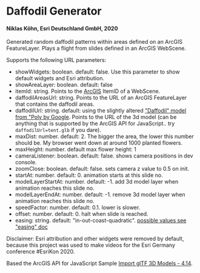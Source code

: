 # Daffodil Generator
#### Niklas Köhn, Esri Deutschland GmbH, 2020

Generated random daffodil patterns within areas defined on an ArcGIS FeatureLayer. Plays a flight from slides defined in an ArcGIS WebScene.

Supports the following URL parameters:
* showWidgets: boolean. default: false. Use this parameter to show default widgets and Esri attribution.
* showAreaLayer: boolean. default: false
* itemId: string. Points to the [ArcGIS](http://www.arcgis.com) ItemID of a WebScene.
* daffodilAreasUrl: string. Points to the URL of an ArcGIS FeatureLayer that contains the daffodil areas.
* daffodilUrl: string. default: using the slightly altered ["Daffodil" model from "Poly by Google](https://poly.google.com/view/2Gw0Pca1YRS). Points to the URL of the 3d model (can be anything that is supported by the ArcGIS API for JavaScript.. try ``daffodilUrl=tent.glb`` if you dare).
* maxDist: number. default: 2. The bigger the area, the lower this number should be. My browser went down at around 1000 planted flowers.
* maxHeight: number. default max flower height: 1
* cameraListener: boolean. default: false. shows camera positions in dev console.
* zoomClose: boolean. default: false. sets camera z value to 0.5 on init.
* startAt: number. default: 0. animation starts at this slide no.
* modelLayerStartAt: number. default: -1. add 3d model layer when animation reaches this slide no.
* modelLayerEndAt: number. default: -1. remove 3d model layer when animation reaches this slide no.
* speedFactor: number. default: 0.1. lower is slower.
* offset: number. default: 0. halt when slide is reached.
* easing: string. default: "in-out-coast-quadratic". [possible values see "easing" doc](https://developers.arcgis.com/javascript/latest/api-reference/esri-views-SceneView.html#GoToOptions3D)

Disclaimer: Esri attribution and other widgets were removed by default, because this project was used to make videos for the Esri Germany conference #EsriKon 2020.

Based the ArcGIS API for JavaScript Sample [Import glTF 3D Models - 4.14](https://developers.arcgis.com/javascript/latest/sample-code/import-gltf/index.html).